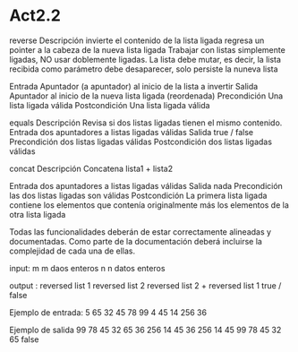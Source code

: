 # Act2.2

reverse	Descripción	
invierte el contenido de la lista ligada
regresa un pointer a la cabeza de la nueva lista ligada
Trabajar con listas simplemente ligadas, NO usar doblemente ligadas. 
La lista debe mutar, es decir, la lista recibida como parámetro debe desaparecer, solo persiste la nuneva lista

Entrada	Apuntador (a apuntador) al inicio de la lista a invertir
Salida	Apuntador al inicio de la nueva lista ligada (reordenada)
Precondición	Una lista ligada válida 
Postcondición	Una lista ligada válida

equals	Descripción	Revisa si dos listas ligadas tienen el mismo contenido.
Entrada	dos apuntadores a listas ligadas válidas
Salida	true / false
Precondición	dos listas ligadas válidas 
Postcondición	dos listas ligadas válidas

concat	Descripción	
Concatena lista1 + lista2

Entrada	dos apuntadores a listas ligadas válidas
Salida	nada
Precondición	las dos listas ligadas son válidas
Postcondición	La primera lista ligada contiene los elementos que contenía originalmente más los elementos de la otra lista ligada

Todas las funcionalidades deberán de estar correctamente alineadas y documentadas. Como parte de la documentación deberá incluirse la complejidad de cada una de ellas.

input:
m
m daos enteros
n
n datos enteros

output :
reversed list 1
reversed list 2
reversed list 2 + reversed list 1
true / false

Ejemplo de entrada:
5
65
32
45
78
99
4
45
14
256
36

Ejemplo de salida
99
78
45
32
65
36
256
14
45
36
256
14
45
99
78
45
32
65
false
